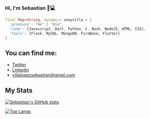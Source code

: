 ### Hi, I'm Sebastian 👋💻

```dart
final Map<String, dynamic> sooyvilla = {
  'pronouns': "He" | "Him",
  'code': [Javascript, Dart, Python, C, Bash, NodeJS, HTML, CSS],
  'tools': [Flask, MySQL, MongoDB, FireBase, Flutter]
}
```
## You can find me: 
- [Twitter](https://twitter.com/VillaLo19)
- [Linkedin](https://www.linkedin.com/in/sebast%C3%ADan-villa-lopez-736baa216/)
- villalopezsebastian@gmail.com

## My Stats

 [![Sebastian's GitHub stats](https://github-readme-stats.vercel.app/api?username=sooyvilla&show_icons=true&theme=radical)](https://github.com/anuraghazra/github-readme-stats)

 [![Top Langs](https://github-readme-stats.vercel.app/api/top-langs/?username=sooyvilla&layout=compact&show_icons=true&theme=radical)](https://github.com/anuraghazra/github-readme-stats)


<!--
**sooyvilla/sooyvilla** is a ✨ _special_ ✨ repository because its `README.md` (this file) appears on your GitHub profile.

Here are some ideas to get you started:

- 🔭 I’m currently working on ...
- 🌱 I’m currently learning ...
- 👯 I’m looking to collaborate on ...
- 🤔 I’m looking for help with ...
- 💬 Ask me about ...
- 📫 How to reach me: ...
- 😄 Pronouns: ...
- ⚡ Fun fact: ...
-->
